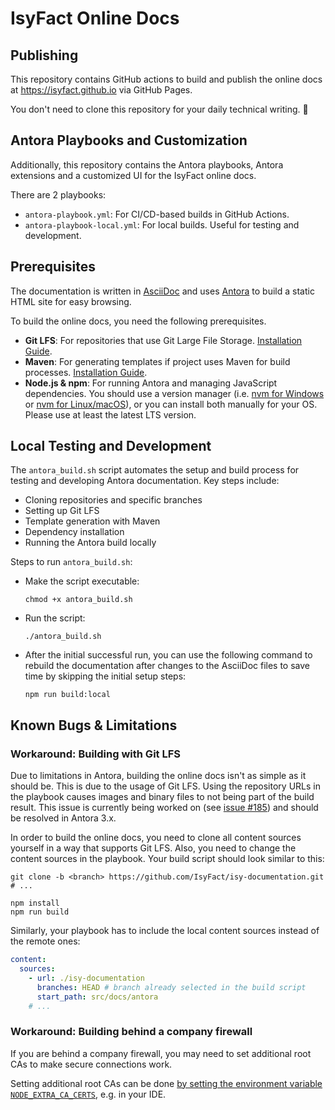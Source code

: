 # IsyFact Online Docs

## Publishing
This repository contains GitHub actions to build and publish the online docs at https://isyfact.github.io via GitHub Pages.

You don't need to clone this repository for your daily technical writing. 🙂

## Antora Playbooks and Customization

Additionally, this repository contains the Antora playbooks, Antora extensions and a customized UI for the IsyFact online docs.

There are 2 playbooks:
- `antora-playbook.yml`: For CI/CD-based builds in GitHub Actions.
- `antora-playbook-local.yml`: For local builds. Useful for testing and development.

## Prerequisites
The documentation is written in [AsciiDoc](https://docs.asciidoctor.org/asciidoc/latest/) and uses [Antora](https://antora.org/) to build a static HTML site for easy browsing.

To build the online docs, you need the following prerequisites.
- **Git LFS**: For repositories that use Git Large File Storage. [Installation Guide](https://git-lfs.com/).
- **Maven**: For generating templates if project uses Maven for build processes. [Installation Guide](https://maven.apache.org/install.html).
- **Node.js & npm**: For running Antora and managing JavaScript dependencies. You should use a version manager (i.e. [nvm for Windows](https://github.com/coreybutler/nvm-windows) or [nvm for Linux/macOS](https://github.com/nvm-sh/nvm)), or you can install both manually for your OS. Please use at least the latest LTS version.

## Local Testing and Development
The `antora_build.sh` script automates the setup and build process for testing and developing Antora documentation. Key steps include: 
- Cloning repositories and specific branches
- Setting up Git LFS
- Template generation with Maven
- Dependency installation
- Running the Antora build locally

Steps to run `antora_build.sh`:
- Make the script executable:
    ```shell
    chmod +x antora_build.sh
    ```
- Run the script:
    ```shell
    ./antora_build.sh
    ```
- After the initial successful run, you can use the following command to rebuild the documentation after changes to the AsciiDoc files to save time by skipping the initial setup steps:
    ```shell
    npm run build:local
    ```

## Known Bugs & Limitations

### Workaround: Building with Git LFS
Due to limitations in Antora, building the online docs isn't as simple as it should be.
This is due to the usage of Git LFS.
Using the repository URLs in the playbook causes images and binary files to not being part of the build result.
This issue is currently being worked on (see [issue #185](https://gitlab.com/antora/antora/-/issues/185)) and should be resolved in Antora 3.x.

In order to build the online docs, you need to clone all content sources yourself in a way that supports Git LFS.
Also, you need to change the content sources in the playbook.
Your build script should look similar to this:

```shell
git clone -b <branch> https://github.com/IsyFact/isy-documentation.git
# ...

npm install
npm run build
```

Similarly, your playbook has to include the local content sources instead of the remote ones:

```yaml
content:
  sources:
    - url: ./isy-documentation
      branches: HEAD # branch already selected in the build script
      start_path: src/docs/antora
    # ...
```

### Workaround: Building behind a company firewall
If you are behind a company firewall, you may need to set additional root CAs to make secure connections work.

Setting additional root CAs can be done [by setting the environment variable `NODE_EXTRA_CA_CERTS`](https://nodejs.org/api/cli.html#node_extra_ca_certsfile), e.g. in your IDE.